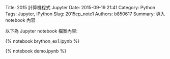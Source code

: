 Title: 2015 計算機程式 Jupyter
Date: 2015-09-19 21:41
Category: Python
Tags: Jupyter, IPython
Slug: 2015cp_note1
Authors: b850617
Summary: 導入 notebook 內容

以下為 Jupyter notebook 檔案內容:

{% notebook brython_ex1.ipynb %}

{% notebook demo.ipynb %}



